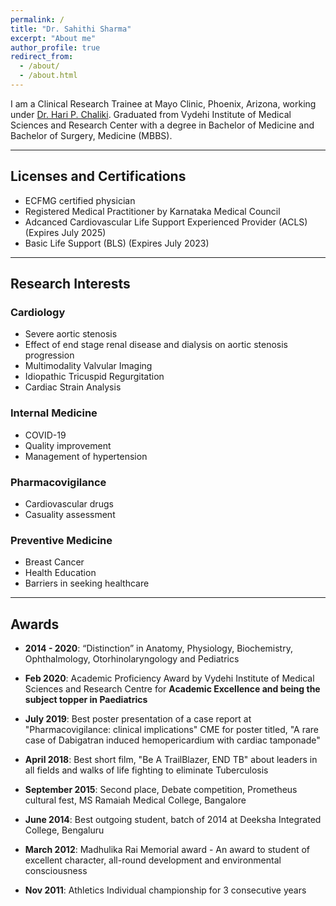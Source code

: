 ```yaml
---
permalink: /
title: "Dr. Sahithi Sharma"
excerpt: "About me"
author_profile: true
redirect_from: 
  - /about/
  - /about.html
---
```

I am a Clinical Research Trainee at Mayo Clinic, Phoenix, Arizona, working under [Dr. Hari P. Chaliki](https://www.mayo.edu/research/faculty/chaliki-hari-p-m-d/bio-00078261). Graduated from Vydehi Institute of Medical Sciences and Research Center with a degree in Bachelor of Medicine and Bachelor of Surgery, Medicine (MBBS).


---
## Licenses and Certifications

* ECFMG certified physician
* Registered Medical Practitioner by Karnataka Medical Council
* Adcanced Cardiovascular Life Support Experienced Provider (ACLS) (Expires July 2025)
* Basic Life Support (BLS) (Expires July 2023)

---

## Research Interests

### Cardiology
- Severe aortic stenosis
- Effect of end stage renal disease and dialysis on aortic stenosis progression
- Multimodality Valvular Imaging
- Idiopathic Tricuspid Regurgitation
- Cardiac Strain Analysis  

### Internal Medicine
- COVID-19
- Quality improvement
- Management of hypertension

### Pharmacovigilance
- Cardiovascular drugs
- Casuality assessment

### Preventive Medicine
- Breast Cancer
- Health Education
- Barriers in seeking healthcare


---

## Awards

- **2014 - 2020**:  “Distinction” in Anatomy, Physiology, Biochemistry, Ophthalmology, Otorhinolaryngology and Pediatrics

- **Feb 2020**: Academic Proficiency Award by Vydehi Institute of Medical Sciences and Research Centre for **Academic Excellence and being the subject topper in Paediatrics**

- **July 2019**: Best poster presentation of a case report at "Pharmacovigilance: clinical implications" CME for poster titled, "A rare case of Dabigatran induced    hemopericardium with cardiac tamponade"

- **April 2018**: Best short film, "Be A TrailBlazer, END TB" about leaders in all fields and walks of life fighting to eliminate Tuberculosis

- **September 2015**: Second place, Debate competition, Prometheus cultural fest, MS Ramaiah Medical College, Bangalore

- **June 2014**: Best outgoing student, batch of 2014 at Deeksha Integrated College, Bengaluru

- **March 2012**: Madhulika Rai Memorial award - An award to student of excellent character, all-round development and environmental consciousness

- **Nov 2011**: Athletics Individual championship for 3 consecutive years
